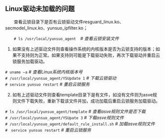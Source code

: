 ## Linux驱动未加载的问题

&emsp;&emsp;查看云锁目录下是否有云锁驱动文件resguard_linux.ko、secmodel_linux.ko、yunsuo_ipfilter.ko；

&emsp;&emsp;`# ls /usr/local/yunsuo_agent`　*# 查看云锁安装文件*

1.  如果没有上述驱动文件则查看操作系统的内核版本是否为云锁支持的版本；如果不支持则为正常。如果支持则可能是下载驱动失败，再次下载驱动并重启云锁服务加载驱动。

 `# uname –a`  *# 查看Linux系统内核版本号*<br>
 `# /usr/local/yunsuo_agent/YSUpdate 1`   *# 下载云锁驱动*<br>
 `# service yunsuo restart`   *# 重启云锁服务*

2.  如有上述驱动文件则查看template目录下是有文件，如没有文件则为asve规则文件下载失败，重新下载该文件并加，成功加载后重启云锁服务加载驱动。

 `# ls /usr/local/yunsuo_agent/template`  *# 查看asve规则文件是否下载*
 <br>`# /usr/local/yunsuo_agent/YSUpate 3`  *# 下载asve规则文件*
 <br>`# /usr/local/yunsuo_agent/default_rule_install.sh`  *# 加载asve规则文件*
 <br>`#　service yunsuo restart`  *# 重启云锁服务*